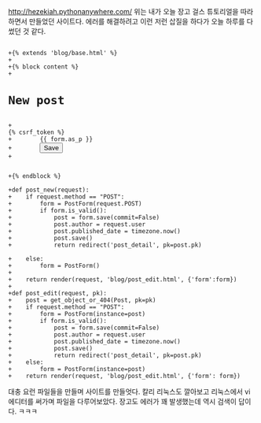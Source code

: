 <http://hezekiah.pythonanywhere.com/>
위는 내가 오늘 장고 걸스 튜토리얼을 따라하면서 만들었던 사이트다.
에러를 해결하려고 이런 저런 삽질을 하다가 오늘 하루를 다 썼던 것 같다.

<pre><code>
+{% extends 'blog/base.html' %}
+
+{% block content %}
+    <h1>New post</h1>
+    <form method="POST" class="post-form">{% csrf_token %}
+        {{ form.as_p }}
+        <button type="submit" class="save btn btn-default">Save</button>
+    </form>
+{% endblock %}

+def post_new(request):
+    if request.method == "POST":
+        form = PostForm(request.POST)
+        if form.is_valid():
+            post = form.save(commit=False)
+            post.author = request.user
+            post.published_date = timezone.now()
+            post.save()
+            return redirect('post_detail', pk=post.pk)

+    else:
+        form = PostForm()
+
+    return render(request, 'blog/post_edit.html', {'form':form})
+
+def post_edit(request, pk):
+    post = get_object_or_404(Post, pk=pk)
+    if request.method == "POST":
+        form = PostForm(instance=post)
+        if form.is_valid():
+            post = form.save(commit=False)
+            post.author = request.user
+            post.published_date = timezone.now()
+            post.save()
+            return redirect('post_detail', pk=post.pk)
+    else:
+        form = PostForm(instance=post)
+    return render(request, 'blog/post_edit.html', {'form': form})
</code></pre>

대충 요런 파일들을 만들며 사이트를 만들엇다.
칼리 리눅스도 깔아보고 리눅스에서 vi에디터를 써가며 파일을 다루어보았다.
장고도 에러가 꽤 발생했는데 역시 검색이 답이다. ㅋㅋㅋ
